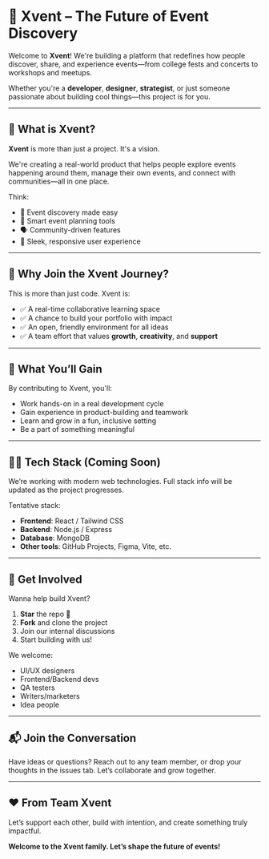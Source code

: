 # 🎉 Xvent – The Future of Event Discovery

Welcome to **Xvent**! We're building a platform that redefines how people discover, share, and experience events—from college fests and concerts to workshops and meetups.

Whether you're a **developer**, **designer**, **strategist**, or just someone passionate about building cool things—this project is for you.

---

## 🚀 What is Xvent?

**Xvent** is more than just a project. It's a vision.

We're creating a real-world product that helps people explore events happening around them, manage their own events, and connect with communities—all in one place.

Think:
- 🔎 Event discovery made easy
- 📅 Smart event planning tools
- 🗣️ Community-driven features
- 📱 Sleek, responsive user experience

---

## 🧠 Why Join the Xvent Journey?

This is more than just code. Xvent is:
- ✅ A real-time collaborative learning space
- ✅ A chance to build your portfolio with impact
- ✅ An open, friendly environment for all ideas
- ✅ A team effort that values **growth**, **creativity**, and **support**

---

## 💼 What You’ll Gain

By contributing to Xvent, you'll:
- Work hands-on in a real development cycle
- Gain experience in product-building and teamwork
- Learn and grow in a fun, inclusive setting
- Be a part of something meaningful

---

## 👨‍💻 Tech Stack (Coming Soon)

We’re working with modern web technologies. Full stack info will be updated as the project progresses.

Tentative stack:
- **Frontend**: React / Tailwind CSS
- **Backend**: Node.js / Express
- **Database**: MongoDB
- **Other tools**: GitHub Projects, Figma, Vite, etc.

---

## 🫱 Get Involved

Wanna help build Xvent?

1. **Star** the repo 🌟
2. **Fork** and clone the project
3. Join our internal discussions
4. Start building with us!

We welcome:
- UI/UX designers
- Frontend/Backend devs
- QA testers
- Writers/marketers
- Idea people

---

## 📬 Join the Conversation

Have ideas or questions? Reach out to any team member, or drop your thoughts in the issues tab. Let’s collaborate and grow together.

---

## ❤️ From Team Xvent

Let’s support each other, build with intention, and create something truly impactful.

**Welcome to the Xvent family. Let’s shape the future of events!**
